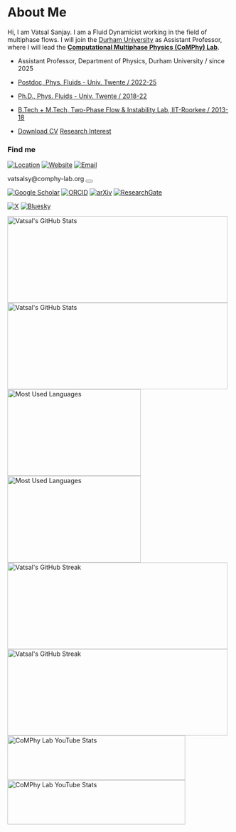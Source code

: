 # About Me

Hi, I am Vatsal Sanjay. I am a Fluid Dynamicist working in the field of multiphase flows. I will join the [Durham University](https://durham.ac.uk) as Assistant Professor, where I will lead the [**Computational Multiphase Physics (CoMPhy) Lab**](https://comphy-lab.org).

- Assistant Professor, Department of Physics, Durham University / since 2025
- [Postdoc, Phys. Fluids - Univ. Twente / 2022-25](https://pof.tnw.utwente.nl/people/profile/1330)
- [Ph.D., Phys. Fluids - Univ. Twente / 2018-22](https://doi.org/10.3990/1.9789036554077)
- [B.Tech + M.Tech, Two-Phase Flow & Instability Lab, IIT-Roorkee / 2013-18](http://dx.doi.org/10.13140/RG.2.2.22294.04166)

- [<i class="fa-solid fa-download"></i> Download CV](https://raw.githubusercontent.com/VatsalSy/Vatsal_CV/master/Vatsal_CV.pdf) [<i class="fa-solid fa-book"></i> Research Interest](https://comphy-lab.org/research)

### Find me
[![Location](https://img.shields.io/badge/-Physics%20of%20Fluids-4285F4?style=flat&logo=googlemaps&logoColor=white)](https://maps.app.goo.gl/jSTCYnfcndF1uZPV8)
[![Website](https://img.shields.io/badge/-comphy--lab.org-4285F4?style=flat&logo=googlechrome&logoColor=white)](https://comphy-lab.org)
[![Email](https://img.shields.io/badge/-mailto:vatsalsy@comphy--lab.org-EA4335?style=flat&logo=gmail&logoColor=white)](mailto:vatsalsy@comphy-lab.org)

<div class="email-container">
    <span class="email-text">vatsalsy@comphy-lab.org</span>
    <button class="copy-btn" onclick="copyEmail(this)" data-text="vatsalsy@comphy-lab.org">
        <i class="fas fa-copy"></i>
    </button>
</div>

[![Google Scholar](https://img.shields.io/badge/-Google%20Scholar-4285F4?style=flat&logo=googlescholar&logoColor=white)](https://scholar.google.com/citations?user=tHb_qZoAAAAJ&hl=nl&oi=ao)
[![ORCID](https://img.shields.io/badge/-ORCID-A6CE39?style=flat&logo=orcid&logoColor=white)](https://orcid.org/0000-0002-4293-6099)
[![arXiv](https://img.shields.io/badge/-arXiv-B31B1B?style=flat&logo=arxiv&logoColor=white)](https://arxiv.org/search/?query=vatsal+sanjay&searchtype=all&source=header)
[![ResearchGate](https://img.shields.io/badge/-ResearchGate-00CCBB?style=flat&logo=researchgate&logoColor=white)](https://www.researchgate.net/profile/Vatsal-Sanjay-2)

[![X](https://img.shields.io/badge/-@VatsalSanjay-000000?style=flat&logo=x&logoColor=white)](https://twitter.com/VatsalSanjay)
[![Bluesky](https://img.shields.io/badge/-@comphy--lab.org-0285FF?style=flat&logo=bluesky&logoColor=white)](https://bsky.app/profile/comphy-lab.org)

<div class="stats-grid">
<a href="https://github.com/comphy-lab" target="_blank" rel="noopener noreferrer" aria-label="Vatsal's GitHub Stats">
  <img class="card-stats-light" alt="Vatsal's GitHub Stats" src="https://cust-github-readme-stats.vercel.app/api?username=comphy-lab&show_icons=true&theme=github_light&hide_border=true&rank_icon=github&bg_color=FFFFFF" loading="lazy" width="495" height="195">
  <img class="card-stats-dark" alt="Vatsal's GitHub Stats" src="https://cust-github-readme-stats.vercel.app/api?username=comphy-lab&show_icons=true&theme=github_dark&hide_border=true&rank_icon=github&bg_color=1A1A1A" loading="lazy" width="495" height="195">
</a>

<a href="https://github.com/comphy-lab" target="_blank" rel="noopener noreferrer" aria-label="Most Used Languages">
  <img class="card-stats-light" alt="Most Used Languages" src="https://cust-github-readme-stats.vercel.app/api/top-langs/?username=comphy-lab&layout=compact&theme=github_light&hide_border=true&bg_color=FFFFFF" loading="lazy" width="300" height="195">
  <img class="card-stats-dark" alt="Most Used Languages" src="https://cust-github-readme-stats.vercel.app/api/top-langs/?username=comphy-lab&layout=compact&theme=github_dark&hide_border=true&bg_color=1A1A1A" loading="lazy" width="300" height="195">
</a>

<a href="https://github.com/comphy-lab" target="_blank" rel="noopener noreferrer" aria-label="Vatsal's GitHub Streak">
  <img class="card-stats-light" alt="Vatsal's GitHub Streak" src="https://github-readme-streak-stats-delta-lovat.vercel.app/?user=comphy-lab&theme=ayu-light&hide_border=true&background=FFFFFF" loading="lazy" width="495" height="195">
  <img class="card-stats-dark" alt="Vatsal's GitHub Streak" src="https://github-readme-streak-stats-delta-lovat.vercel.app/?user=comphy-lab&theme=github-dark-blue&hide_border=true&background=1A1A1A" loading="lazy" width="495" height="195">
</a>

<a href="https://www.youtube.com/@CoMPhyLab" target="_blank" rel="noopener noreferrer" aria-label="CoMPhy Lab YouTube Channel">
  <img class="card-stats-light" alt="CoMPhy Lab YouTube Stats" src="https://cust-youtube-stats-card.vercel.app/api?channelid=UC-eTdHrAM_eQrWOtNLoT19w&theme=buefy&hide_border=true&bg_color=FFFFFF" loading="lazy" width="400" height="100">
  <img class="card-stats-dark" alt="CoMPhy Lab YouTube Stats" src="https://cust-youtube-stats-card.vercel.app/api?channelid=UC-eTdHrAM_eQrWOtNLoT19w&theme=algolia&hide_border=true&bg_color=1A1A1A" loading="lazy" width="400" height="100">
</a>
</div>
